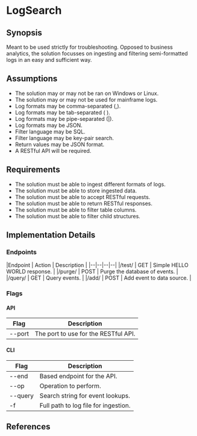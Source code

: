 # LogSearch

## Synopsis
Meant to be used strictly for troubleshooting.  Opposed to business analytics, the solution focusses on ingesting and filtering semi-formatted logs in an easy and sufficient way.

## Assumptions
* The solution may or may not be ran on Windows or Linux.
* The solution may or may not be used for mainframe logs.
* Log formats may be comma-separated (,).
* Log formats may be tab-separated (	).
* Log formats may be pipe-separated (|).
* Log formats may be JSON.
* Filter language may be SQL.
* Filter language may be key-pair search.
* Return values may be JSON format.
* A RESTful API will be required.

## Requirements
* The solution must be able to ingest different formats of logs.
* The solution must be able to store ingested data.
* The solution must be able to accept RESTful requests.
* The solution must be able to return RESTful responses.
* The solution must be able to filter table columns.
* The solution must be able to filter child structures.

## Implementation Details

### Endpoints
|Endpoint                       | Action | Description                                                          |
|--|--|--|--|
|/test/                         | GET    | Simple HELLO WORLD response.                                         |
|/purge/                        | POST   | Purge the database of events.                                        |
|/query/                        | GET    | Query events.                                                        |
|/add/                          | POST   | Add event to data source.                                            |


### Flags
#### API
|Flag                           | Description                                                                   |
|--|--|
|--port                         | The port to use for the RESTful API.                                          |

#### CLI
|Flag                           | Description                                                                   |
|--|--|
|--end                          | Based endpoint for the API.                                                   |
|--op                           | Operation to perform.                                                         |
|--query                        | Search string for event lookups.                                              |
|-f                             | Full path to log file for ingestion.                                          |

## References

